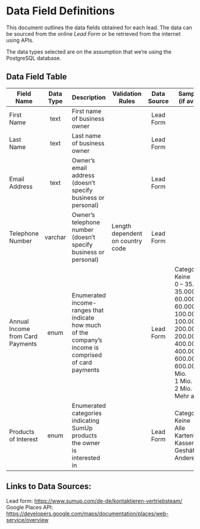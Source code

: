 <!--
SPDX-License-Identifier: MIT
SPDX-FileCopyrightText: 2023 Sophie Heasman <sophieheasmann@gmail.com>
-->

# Data Field Definitions

This document outlines the data fields obtained for each lead. The data can be sourced from the online _Lead Form_ or be retrieved from the internet using APIs.

The data types selected are on the assumption that we’re using the PostgreSQL database.

## Data Field Table

| Field Name                       | Data Type | Description                                                                                           | Validation Rules                 | Data Source | Sample Data (if available)                                                                                                                                                                                                                  |   Name Convention    |
| -------------------------------- | :-------: | ----------------------------------------------------------------------------------------------------- | -------------------------------- | :---------: | ------------------------------------------------------------------------------------------------------------------------------------------------------------------------------------------------------------------------------------------- | :------------------: |
| First Name                       |   text    | First name of business owner                                                                          |                                  |  Lead Form  |                                                                                                                                                                                                                                             |      first_name      |
| Last Name                        |   text    | Last name of business owner                                                                           |                                  |  Lead Form  |                                                                                                                                                                                                                                             |      last_name       |
| Email Address                    |   text    | Owner’s email address (doesn’t specify business or personal)                                          |                                  |  Lead Form  |                                                                                                                                                                                                                                             |    email_address     |
| Telephone Number                 |  varchar  | Owner’s telephone number (doesn’t specify business or personal)                                       | Length dependent on country code |  Lead Form  |                                                                                                                                                                                                                                             |     phone_number     |
| Annual Income from Card Payments |   enum    | Enumerated income-ranges that indicate how much of the company’s income is comprised of card payments |                                  |  Lead Form  | Categories:<br />Keine<br />0 – 35.000<br />35.000 - 60.000<br />60.000 - 100.000<br />100.000 - 200.000<br />200.000 - 400.000<br />400.000 - 600.000<br />600.000 - 1 Mio.<br />1 Mio. – 2 Mio.<br />2 Mio. – 5 Mio.<br />Mehr als 5 Mio. |    annual_income     |
| Products of Interest             |   enum    | Enumerated categories indicating SumUp products the owner is interested in                            |                                  |  Lead Form  | Categories:<br />Keine<br />Alle<br />Kartenterminals<br />Kassensystem<br />Geshäftskonto<br />Andere                                                                                                                                      | products_of_interest |

## Links to Data Sources:

Lead form: https://www.sumup.com/de-de/kontaktieren-vertriebsteam/
Google Places API: https://developers.google.com/maps/documentation/places/web-service/overview
